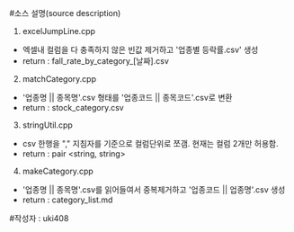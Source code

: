 #소스 설명(source description)
1. excelJumpLine.cpp   
  - 엑셀내 컬럼을 다 충족하지 않은 빈값 제거하고 '업종별 등락률.csv' 생성   
  - return : fall_rate_by_category_[날짜].csv   

2. matchCategory.cpp   
 - '업종명 || 종목명'.csv 형태를 '업종코드 || 종목코드'.csv로 변환   
 - return : stock_category.csv   

3. stringUtil.cpp
  - csv 한행을 "," 지침자를 기준으로 컬럼단위로 쪼갬. 현재는 컬럼 2개만 허용함.   
  - return : pair <string, string>   

4. makeCategory.cpp   
  - '업종명 || 종목명'.csv를 읽어들여서 중복제거하고 '업종코드 || 업종명'.csv 생성   
  - return : category_list.md   

#작성자 : uki408
